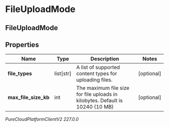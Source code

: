 # FileUploadMode

## FileUploadMode

## Properties

|Name | Type | Description | Notes|
|------------ | ------------- | ------------- | -------------|
| **file_types** | list[str] | A list of supported content types for uploading files. | [optional] |
| **max_file_size_kb** | int | The maximum file size for file uploads in kilobytes. Default is 10240 (10 MB) | [optional] |



_PureCloudPlatformClientV2 227.0.0_
